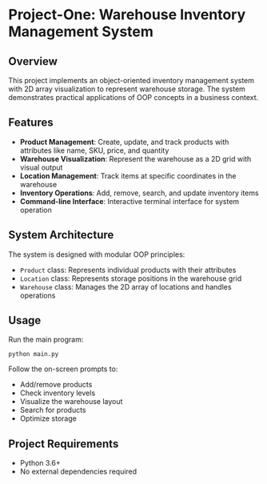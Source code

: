 # Project-One: Warehouse Inventory Management System

## Overview
This project implements an object-oriented inventory management system with 2D array visualization to represent warehouse storage. The system demonstrates practical applications of OOP concepts in a business context.

## Features
- **Product Management**: Create, update, and track products with attributes like name, SKU, price, and quantity
- **Warehouse Visualization**: Represent the warehouse as a 2D grid with visual output
- **Location Management**: Track items at specific coordinates in the warehouse
- **Inventory Operations**: Add, remove, search, and update inventory items
- **Command-line Interface**: Interactive terminal interface for system operation

## System Architecture
The system is designed with modular OOP principles:
- `Product` class: Represents individual products with their attributes
- `Location` class: Represents storage positions in the warehouse grid
- `Warehouse` class: Manages the 2D array of locations and handles operations

## Usage
Run the main program:
```
python main.py
```

Follow the on-screen prompts to:
- Add/remove products
- Check inventory levels
- Visualize the warehouse layout
- Search for products
- Optimize storage

## Project Requirements
- Python 3.6+
- No external dependencies required
